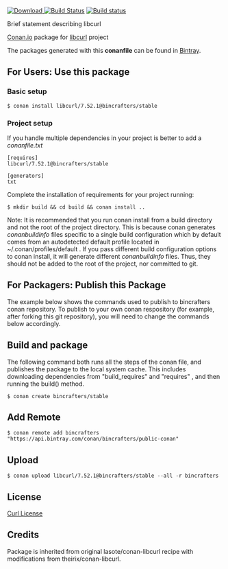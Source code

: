 [ ![Download](https://api.bintray.com/packages/bincrafters/public-conan/libcurl%3Abincrafters/images/download.svg?version=7.52.1%3Astable) ](https://bintray.com/bincrafters/public-conan/libcurl%3Abincrafters/7.52.1%3Astable/link)
[![Build Status](https://travis-ci.org/bincrafters/conan-libcurl.svg?branch=stable%2F7.52.1)](https://travis-ci.org/bincrafters/conan-libcurl)
[![Build status](https://ci.appveyor.com/api/projects/status/47mw0498j5ine6vv/branch/stable/7.52.1?svg=true)](https://ci.appveyor.com/project/BinCrafters/conan-libcurl/branch/stable/7.52.1)

Brief statement describing libcurl

[Conan.io](https://conan.io) package for [libcurl](https://libcurl.org) project

The packages generated with this **conanfile** can be found in [Bintray](https://bintray.com/bincrafters/public-conan/libcurl%3Abincrafters).

## For Users: Use this package

### Basic setup

    $ conan install libcurl/7.52.1@bincrafters/stable
	
### Project setup

If you handle multiple dependencies in your project is better to add a *conanfile.txt*

    [requires]
    libcurl/7.52.1@bincrafters/stable

    [generators]
    txt

Complete the installation of requirements for your project running:

    $ mkdir build && cd build && conan install ..
	
Note: It is recommended that you run conan install from a build directory and not the root of the project directory.  This is because conan generates *conanbuildinfo* files specific to a single build configuration which by default comes from an autodetected default profile located in ~/.conan/profiles/default .  If you pass different build configuration options to conan install, it will generate different *conanbuildinfo* files.  Thus, they should not be added to the root of the project, nor committed to git.

## For Packagers: Publish this Package

The example below shows the commands used to publish to bincrafters conan repository. To publish to your own conan respository (for example, after forking this git repository), you will need to change the commands below accordingly.

## Build and package 

The following command both runs all the steps of the conan file, and publishes the package to the local system cache.  This includes downloading dependencies from "build_requires" and "requires" , and then running the build() method. 

    $ conan create bincrafters/stable

## Add Remote

	$ conan remote add bincrafters "https://api.bintray.com/conan/bincrafters/public-conan"

## Upload

    $ conan upload libcurl/7.52.1@bincrafters/stable --all -r bincrafters
	
## License
[Curl License](https://curl.haxx.se/docs/copyright.html)

## Credits

Package is inherited from original lasote/conan-libcurl recipe with modifications from theirix/conan-libcurl.